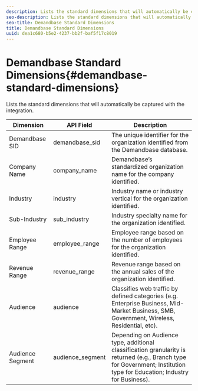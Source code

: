 ```yaml
---
description: Lists the standard dimensions that will automatically be captured with the integration.
seo-description: Lists the standard dimensions that will automatically be captured with the integration.
seo-title: Demandbase Standard Dimensions
title: Demandbase Standard Dimensions
uuid: dea1c680-b5e2-4237-bb2f-baf5f17c8019
---
```


# Demandbase Standard Dimensions{#demandbase-standard-dimensions}

Lists the standard dimensions that will automatically be captured with the integration.

|  Dimension  | API Field  | Description  |
|---|---|---|
|  Demandbase SID  | demandbase_sid  | The unique identifier for the organization identified from the Demandbase database.  |
|  Company Name  | company_name  | Demandbase’s standardized organization name for the company identified.  |
|  Industry  | industry  | Industry name or industry vertical for the organization identified.  |
|  Sub-Industry  | sub_industry  | Industry specialty name for the organization identified.  |
|  Employee Range  | employee_range  | Employee range based on the number of employees for the organization identified.  |
|  Revenue Range  | revenue_range  | Revenue range based on the annual sales of the organization identified.  |
|  Audience  | audience  | Classifies web traffic by defined categories (e.g. Enterprise Business, Mid-Market Business, SMB, Government, Wireless, Residential, etc).  |
|  Audience Segment  | audience_segment  | Depending on Audience type, additional classification granularity is returned (e.g., Branch type for Government; Institution type for Education; Industry for Business).  |

